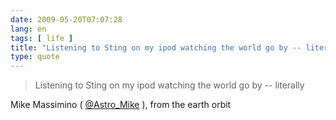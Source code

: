 ```yaml
---
date: 2009-05-20T07:07:28
lang: en
tags: [ life ]
title: "Listening to Sting on my ipod watching the world go by -- literally"
type: quote
---
```


> Listening to Sting on my ipod watching the world go by -- literally

Mike Massimino (
[\@Astro_Mike](http://twitter.com/Astro_Mike/status/1852202172) ), from
the earth orbit

